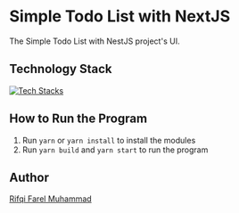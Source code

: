 # Simple Todo List with NextJS
The Simple Todo List with NestJS project's UI.

## Technology Stack
[![Tech Stacks](https://skillicons.dev/icons?i=nextjs,ts,tailwind)](https://skillicons.dev)

## How to Run the Program
1. Run ```yarn``` or ```yarn install``` to install the modules
2. Run ```yarn build``` and ```yarn start``` to run the program

## Author
[Rifqi Farel Muhammad](https://github.com/rifqifarelmuhammad)